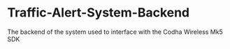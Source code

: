 # Traffic-Alert-System-Backend
The backend of the system used to interface with the Codha Wireless Mk5 SDK
